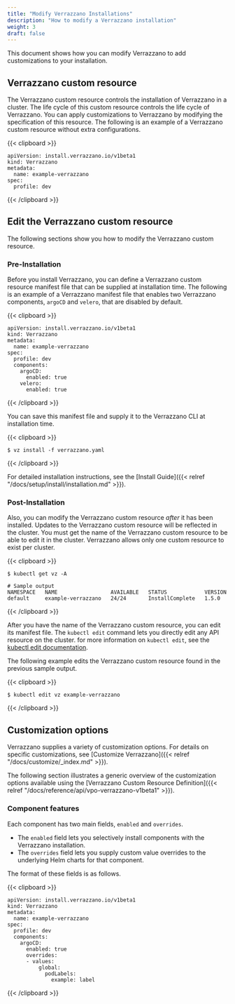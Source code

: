 ```yaml
---
title: "Modify Verrazzano Installations"
description: "How to modify a Verrazzano installation"
weight: 3
draft: false
---
```


This document shows how you can modify Verrazzano to add customizations to your installation.

## Verrazzano custom resource

The Verrazzano custom resource controls the installation of Verrazzano in a cluster.
The life cycle of this custom resource controls the life cycle of Verrazzano.
You can apply customizations to Verrazzano by modifying the specification of this resource.
The following is an example of a Verrazzano custom resource without extra configurations.

{{< clipboard >}}
<div class="highlight">

```
apiVersion: install.verrazzano.io/v1beta1
kind: Verrazzano
metadata:
  name: example-verrazzano
spec:
  profile: dev
```

</div>
{{< /clipboard >}}

## Edit the Verrazzano custom resource

The following sections show you how to modify the Verrazzano custom resource.

### Pre-Installation

Before you install Verrazzano, you can define a Verrazzano custom resource manifest file that can be supplied at installation time.
The following is an example of a Verrazzano manifest file that enables two Verrazzano components, `argoCD` and `velero`, that are disabled by default.

{{< clipboard >}}
<div class="highlight">

```
apiVersion: install.verrazzano.io/v1beta1
kind: Verrazzano
metadata:
  name: example-verrazzano
spec:
  profile: dev
  components:
    argoCD:
      enabled: true
    velero:
      enabled: true
```

</div>
{{< /clipboard >}}

You can save this manifest file and supply it to the Verrazzano CLI at installation time.

{{< clipboard >}}
<div class="highlight">

```
$ vz install -f verrazzano.yaml
```

</div>
{{< /clipboard >}}

For detailed installation instructions, see the [Install Guide]({{< relref "/docs/setup/install/installation.md" >}}).

### Post-Installation

Also, you can modify the Verrazzano custom resource _after_ it has been installed.
Updates to the Verrazzano custom resource will be reflected in the cluster.
You must get the name of the Verrazzano custom resource to be able to edit it in the cluster.
Verrazzano allows only one custom resource to exist per cluster.

{{< clipboard >}}
<div class="highlight">

```
$ kubectl get vz -A
```
```
# Sample output
NAMESPACE   NAME                 AVAILABLE   STATUS            VERSION
default     example-verrazzano   24/24       InstallComplete   1.5.0
```

</div>
{{< /clipboard >}}

After you have the name of the Verrazzano custom resource, you can edit its manifest file.
The `kubectl edit` command lets you directly edit any API resource on the cluster.
for more information on `kubectl edit`, see the [kubectl edit documentation](https://kubernetes.io/docs/reference/generated/kubectl/kubectl-commands#edit).

The following example edits the Verrazzano custom resource found in the previous sample output.

{{< clipboard >}}
<div class="highlight">

```
$ kubectl edit vz example-verrazzano
```

</div>
{{< /clipboard >}}

## Customization options

Verrazzano supplies a variety of customization options.
For details on specific customizations, see [Customize Verrazzano]({{< relref "/docs/customize/_index.md" >}}).

The following section illustrates a generic overview of the customization options available using the
[Verrazzano Custom Resource Definition]({{< relref "/docs/reference/api/vpo-verrazzano-v1beta1" >}}).

### Component features

Each component has two main fields, `enabled` and `overrides`.

- The `enabled` field lets you selectively install components with the Verrazzano installation.
- The `overrides` field lets you supply custom value overrides to the underlying Helm charts for that component.

The format of these fields is as follows.

{{< clipboard >}}
<div class="highlight">

```
apiVersion: install.verrazzano.io/v1beta1
kind: Verrazzano
metadata:
  name: example-verrazzano
spec:
  profile: dev
  components:
    argoCD:
      enabled: true
      overrides:
      - values:
          global:
            podLabels:
              example: label
```

</div>
{{< /clipboard >}}
